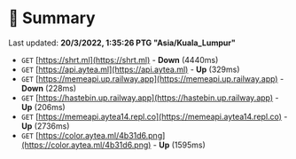 # 📖 Summary
Last updated: **20/3/2022, 1:35:26 PTG "Asia/Kuala_Lumpur"**

- `GET` [https://shrt.ml](https://shrt.ml) - **Down** (4440ms)
- `GET` [https://api.aytea.ml](https://api.aytea.ml) - **Up** (329ms)
- `GET` [https://memeapi.up.railway.app](https://memeapi.up.railway.app) - **Down** (228ms)
- `GET` [https://hastebin.up.railway.app](https://hastebin.up.railway.app) - **Up** (206ms)
- `GET` [https://memeapi.aytea14.repl.co](https://memeapi.aytea14.repl.co) - **Up** (2736ms)
- `GET` [https://color.aytea.ml/4b31d6.png](https://color.aytea.ml/4b31d6.png) - **Up** (1595ms)
